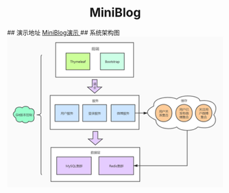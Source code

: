 <div align="center">
    <h1>
        MiniBlog
    </h1>
</div>
## 演示地址
<a href="http://47.115.33.0/miniblog">
MiniBlog演示
</a>
## 系统架构图

<div align="center">
  <img src="pics/miniblog架构.jpg">
</div>
